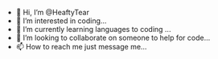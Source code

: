 - 👋 Hi, I’m @HeaftyTear
- 👀 I’m interested in coding...
- 🌱 I’m currently learning languages to coding ...
- 💞️ I’m looking to collaborate on  someone to help for code...
- 📫 How to reach me  just message me...

<!---
HeaftyTear/HeaftyTear is a ✨ special ✨ repository because its `README.md` (this file) appears on your GitHub profile.
You can click the Preview link to take a look at your changes.
--->
